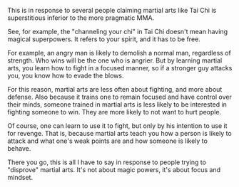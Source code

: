 This is in response to several people claiming martial arts like Tai Chi is superstitious inferior to the more pragmatic MMA.

See, for example, the "channeling your chi" in Tai Chi doesn't mean having magical superpowers. It refers to your spirit, and it has to be free.

For example, an angry man is likely to demolish a normal man, regardless of strength. Who wins will be the one who is angrier. But by learning martial arts, you learn how to fight in a focused manner, so if a stronger guy attacks you, you know how to evade the blows.

For this reason, martial arts are less often about fighting, and more about defense. Also because it trains one to remain focused and have control over their minds, someone trained in martial arts is less likely to be interested in fighting someone to win. They are more likely to not want to hurt people.

Of course, one can learn to use it to fight, but only by his intention to use it for revenge. That is, because martial arts teach you how a person is likely to attack and what one's weak points are and how someone is likely to behave.

There you go, this is all I have to say in response to people trying to "disprove" martial arts. It's not about magic powers, it's about focus and mindset.